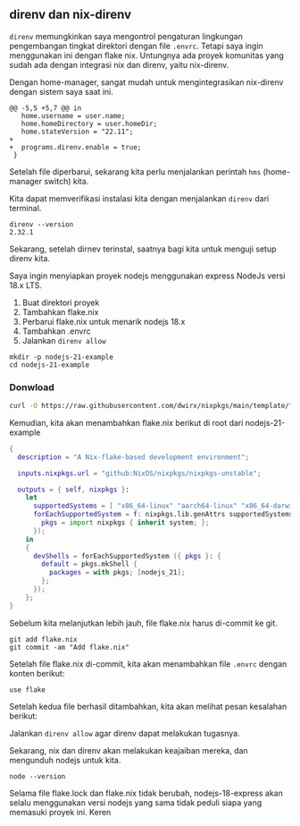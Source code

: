## direnv dan nix-direnv

`direnv` memungkinkan saya mengontrol pengaturan lingkungan pengembangan tingkat direktori dengan file `.envrc`. Tetapi saya ingin menggunakan ini dengan flake nix. Untungnya ada proyek komunitas yang sudah ada dengan integrasi nix dan direnv, yaitu nix-direnv.

Dengan home-manager, sangat mudah untuk mengintegrasikan nix-direnv dengan sistem saya saat ini.

```
@@ -5,5 +5,7 @@ in
   home.username = user.name;
   home.homeDirectory = user.homeDir;
   home.stateVersion = "22.11";
+
+  programs.direnv.enable = true;
 }
```

Setelah file diperbarui, sekarang kita perlu menjalankan perintah `hms` (home-manager switch) kita.

Kita dapat memverifikasi instalasi kita dengan menjalankan `direnv` dari terminal.

```
direnv --version
2.32.1
```

Sekarang, setelah dirnev terinstal, saatnya bagi kita untuk menguji setup direnv kita.

Saya ingin menyiapkan proyek nodejs menggunakan express NodeJs versi 18.x LTS.

1. Buat direktori proyek
2. Tambahkan flake.nix
3. Perbarui flake.nix untuk menarik nodejs 18.x
4. Tambahkan .envrc
5. Jalankan `direnv allow`

```
mkdir -p nodejs-21-example
cd nodejs-21-example
```
### Donwload
```bash
curl -O https://raw.githubusercontent.com/dwirx/nixpkgs/main/template/flake.nix
```
Kemudian, kita akan menambahkan flake.nix berikut di root dari nodejs-21-example

```nix
{
  description = "A Nix-flake-based development environment";

  inputs.nixpkgs.url = "github:NixOS/nixpkgs/nixpkgs-unstable";

  outputs = { self, nixpkgs }:
    let
      supportedSystems = [ "x86_64-linux" "aarch64-linux" "x86_64-darwin" "aarch64-darwin" ];
      forEachSupportedSystem = f: nixpkgs.lib.genAttrs supportedSystems (system: f {
        pkgs = import nixpkgs { inherit system; };
      });
    in
    {
      devShells = forEachSupportedSystem ({ pkgs }: {
        default = pkgs.mkShell {
          packages = with pkgs; [nodejs_21];
        };
      });
    };
}
```

Sebelum kita melanjutkan lebih jauh, file flake.nix harus di-commit ke git.

```
git add flake.nix
git commit -am "Add flake.nix"
```

Setelah file flake.nix di-commit, kita akan menambahkan file `.envrc` dengan konten berikut:

```
use flake
```

Setelah kedua file berhasil ditambahkan, kita akan melihat pesan kesalahan berikut:

Jalankan `direnv allow` agar direnv dapat melakukan tugasnya.

Sekarang, nix dan direnv akan melakukan keajaiban mereka, dan mengunduh nodejs untuk kita.

```
node --version
```

Selama file flake.lock dan flake.nix tidak berubah, nodejs-18-express akan selalu menggunakan versi nodejs yang sama tidak peduli siapa yang memasuki proyek ini. Keren
